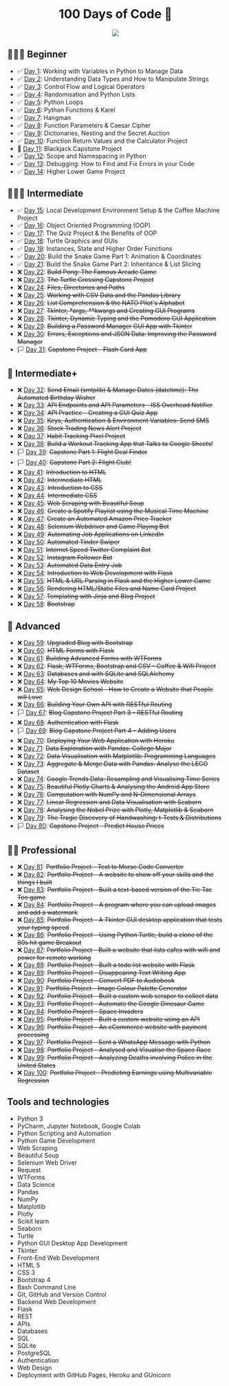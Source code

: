 <div align="center">
  <h1>100 Days of Code 🐍</h1>
  
  ![](http://progress-bar.dev/21/)
  
</div>

## 👨🏻‍🎓 Beginner

- :white_check_mark: [Day 1](day-001): Working with Variables in Python to Manage Data
- :white_check_mark: [Day 2](day-002): Understanding Data Types and How to Manipulate Strings
- :white_check_mark: [Day 3](day-003): Control Flow and Logical Operators
- :white_check_mark: [Day 4](day-004): Randomisation and Python Lists
- :white_check_mark: [Day 5](day-005): Python Loops
- :white_check_mark: [Day 6](day-006): Python Functions & Karel
- :white_check_mark: [Day 7](day-007): Hangman
- :white_check_mark: [Day 8](day-008): Function Parameters & Caesar Cipher
- :white_check_mark: [Day 9](day-009): Dictionaries, Nesting and the Secret Auction
- :white_check_mark: [Day 10](day-010): Function Return Values and the Calculator Project
- :checkered_flag: [Day 11](day-011): Blackjack Capstone Project
- :white_check_mark: [Day 12](day-012): Scope and Namespacing in Python
- :white_check_mark: [Day 13](day-013): Debugging: How to Find and Fix Errors in your Code
- :white_check_mark: [Day 14](x): Higher Lower Game Project

## 🏋🏻‍♂️ Intermediate

- :white_check_mark: [Day 15](x): Local Development Environment Setup & the Coffee Machine Project
- :white_check_mark: [Day 16](x): Object Oriented Programming (OOP)
- :white_check_mark: [Day 17](x): The Quiz Project & the Benefits of OOP
- :white_check_mark: [Day 18](x): Turtle Graphics and GUIs
- :white_check_mark: [Day 19](x): Instances, State and Higher Order Functions
- :white_check_mark: [Day 20](x): Build the Snake Game Part 1: Animation & Coordinates
- :white_check_mark: [Day 21](x): Build the Snake Game Part 2: Inheritance & List Slicing
- :x: [Day 22](x): ~~Build Pong: The Famous Arcade Game~~
- :x: [Day 23](x): ~~The Turtle Crossing Capstone Project~~
- :x: [Day 24](x): ~~Files, Directories and Paths~~
- :x: [Day 25](x): ~~Working with CSV Data and the Pandas Library~~
- :x: [Day 26](x): ~~List Comprehension & the NATO Pilot's Alphabet~~
- :x: [Day 27](x): ~~Tkinter, \*args, \*\*kwargs and Creating GUI Programs~~
- :x: [Day 28](x): ~~Tkinter, Dynamic Typing and the Pomodoro GUI Application~~
- :x: [Day 29](x): ~~Building a Password Manager GUI App with Tkinter~~
- :x: [Day 30](x): ~~Errors, Exceptions and JSON Data: Improving the Password Manager~~
- :white_flag: [Day 31](x): ~~Capstone Project - Flash Card App~~

## 💪 Intermediate+

- :x: [Day 32](x): ~~Send Email (smtplib) & Manage Dates (datetime): The Automated Birthday Wisher~~
- :x: [Day 33](x): ~~API Endpoints and API Parameters - ISS Overhead Notifier~~
- :x: [Day 34](x): ~~API Practice - Creating a GUI Quiz App~~
- :x: [Day 35](x): ~~Keys, Authentication & Environment Variables: Send SMS~~
- :x: [Day 36](x): ~~Stock Trading News Alert Project~~
- :x: [Dau 37](x): ~~Habit Tracking Pixel Project~~
- :x: [Day 38](x): ~~Build a Workout Tracking App that Talks to Google Sheets!~~
- :white_flag: [Day 39](x): ~~Capstone Part 1: Flight Deal Finder~~
- :white_flag: [Day 40](x): ~~Capstone Part 2: Flight Club!~~
- :x: [Day 41](x): ~~Introduction to HTML~~
- :x: [Day 42](x): ~~Intermediate HTML~~
- :x: [Day 43](x): ~~Introduction to CSS~~
- :x: [Day 44](x): ~~Intermediate CSS~~
- :x: [Day 45](x): ~~Web Scraping with Beautiful Soup~~
- :x: [Day 46](x): ~~Create a Spotify Playlist using the Musical Time Machine~~
- :x: [Day 47](x): ~~Create an Automated Amazon Price Tracker~~
- :x: [Day 48](x): ~~Selenium Webdriver and Game Playing Bot~~
- :x: [Day 49](x): ~~Automating Job Applications on LinkedIn~~
- :x: [Day 50](x): ~~Automated Tinder Swiper~~
- :x: [Day 51](x): ~~Internet Speed Twitter Complaint Bot~~
- :x: [Day 52](x): ~~Instagram Follower Bot~~
- :x: [Day 53](x): ~~Automated Data Entry Job~~
- :x: [Day 54](x): ~~Introduction to Web Development with Flask~~
- :x: [Day 55](x): ~~HTML & URL Parsing in Flask and the Higher Lower Game~~
- :x: [Day 56](x): ~~Rendering HTML/Static Files and Name Card Project~~
- :x: [Day 57](x): ~~Templating with Jinja and Blog Project~~
- :x: [Day 58](x): ~~Bootstrap~~

## 🚀 Advanced

- :x: [Day 59](x): ~~Upgraded Blog with Bootstrap~~
- :x: [Day 60](x): ~~HTML Forms with Flask~~
- :x: [Day 61](x): ~~Building Advanced Forms with WTForms~~
- :x: [Day 62](x): ~~Flask, WTForms, Bootstrap and CSV - Coffee & Wifi Project~~
- :x: [Day 63](x): ~~Databases and with SQLite and SQLAlchemy~~
- :x: [Day 64](x): ~~My Top 10 Movies Website~~
- :x: [Day 65](x): ~~Web Design School - How to Create a Website that People will Love~~
- :x: [Day 66](x): ~~Building Your Own API with RESTful Routing~~
- :white_flag: [Day 67](x): ~~Blog Capstone Project Part 3 - RESTful Routing~~
- :x: [Day 68](x): ~~Authentication with Flask~~
- :white_flag: [Day 69](x): ~~Blog Capstone Project Part 4 - Adding Users~~
- :x: [Day 70](x): ~~Deploying Your Web Application with Heroku~~
- :x: [Day 71](x): ~~Data Exploration with Pandas: College Major~~
- :x: [Day 72](x): ~~Data Visualisation with Matplotlib: Programming Languages~~
- :x: [Day 73](x): ~~Aggregate & Merge Data with Pandas: Analyse the LEGO Dataset~~
- :x: [Day 74](x): ~~Google Trends Data: Resampling and Visualising Time Series~~
- :x: [Day 75](x): ~~Beautiful Plotly Charts & Analysing the Android App Store~~
- :x: [Day 76](x): ~~Computation with NumPy and N-Dimensional Arrays~~
- :x: [Day 77](x): ~~Linear Regression and Data Visualisation with Seaborn~~
- :x: [Day 78](x): ~~Analysing the Nobel Prize with Plotly, Matplotlib & Seaborn~~
- :x: [Day 79](x): ~~The Tragic Discovery of Handwashing: t-Tests & Distributions~~
- :white_flag: [Day 80](x): ~~Capstone Project - Predict House Prices~~

## 👨‍💻 Professional

- :x: [Day 81](x): ~~Portfolio Project - Text to Morse Code Converter~~
- :x: [Day 82](x): ~~Portfolio Project - A website to show off your skills and the things I built~~
- :x: [Day 83](x): ~~Portfolio Project - Built a text-based version of the Tic Tac Toe game~~
- :x: [Day 84](x): ~~Portfolio Project - A program where you can upload images and add a watermark~~
- :x: [Day 85](x): ~~Portfolio Project - A Tkinter GUI desktop application that tests your typing speed~~
- :x: [Day 86](x): ~~Portfolio Project - Using Python Turtle, build a clone of the 80s hit game Breakout~~
- :x: [Day 87](x): ~~Portfolio Project - Built a website that lists cafes with wifi and power for remote working~~
- :x: [Day 88](x): ~~Portfolio Project - Built a todo list website with Flask~~
- :x: [Day 89](x): ~~Portfolio Project - Disappearing Text Writing App~~
- :x: [Day 90](x): ~~Portfolio Project - Convert PDF to Audiobook~~
- :x: [Day 91](x): ~~Portfolio Project - Image Colour Palette Generator~~
- :x: [Day 92](x): ~~Portfolio Project - Built a custom web scraper to collect data~~
- :x: [Day 93](x): ~~Portfolio Project - Automate the Google Dinosaur Game~~
- :x: [Day 94](x): ~~Portfolio Project - Space Invaders~~
- :x: [Day 95](x): ~~Portfolio Project - Built a custom website using an API~~
- :x: [Day 96](x): ~~Portfolio Project - An eCommerce website with payment processing~~
- :x: [Day 97](x): ~~Portfolio Project - Sent a WhatsApp Message with Python~~
- :x: [Day 98](x): ~~Portfolio Project - Analysed and Visualise the Space Race~~
- :x: [Day 99](x): ~~Portfolio Project - Analyzing Deaths involving Police in the United States~~
- :x: [Day 100](x): ~~Portfolio Project - Predicting Earnings using Multivariable Regression~~

## Tools and technologies

- Python 3
- PyCharm, Jupyter Notebook, Google Colab
- Python Scripting and Automation
- Python Game Development
- Web Scraping
- Beautiful Soup
- Selenium Web Driver
- Request
- WTForms
- Data Science
- Pandas
- NumPy
- Matplotlib
- Plotly
- Scikit learn
- Seaborn
- Turtle
- Python GUI Desktop App Development
- Tkinter
- Front-End Web Development
- HTML 5
- CSS 3
- Bootstrap 4
- Bash Command Line
- Git, GitHub and Version Control
- Backend Web Development
- Flask
- REST
- APIs
- Databases
- SQL
- SQLite
- PostgreSQL
- Authentication
- Web Design
- Deployment with GitHub Pages, Heroku and GUnicorn
